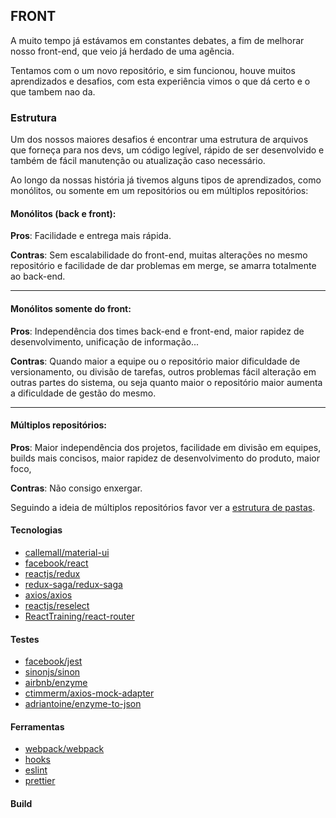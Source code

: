 ## FRONT
A muito tempo já estávamos em constantes debates, a fim de melhorar nosso front-end, que veio já herdado de uma agência.

Tentamos com o um novo repositório, e sim funcionou, houve muitos aprendizados e desafios, com esta experiência vimos o que dá certo e o que tambem nao da.

### Estrutura
Um dos nossos maiores desafios é encontrar uma estrutura de arquivos que forneça para nos devs, um código legível, rápido de ser desenvolvido e também de fácil manutenção ou atualização caso necessário.

Ao longo da nossas história já tivemos alguns tipos de aprendizados, como monólitos, ou somente em um repositórios ou em múltiplos repositórios:

#### Monólitos (back e front):
**Pros**: Facilidade e entrega mais rápida.

**Contras**: Sem escalabilidade do front-end, muitas alterações no mesmo repositório e facilidade de dar problemas em merge, se amarra totalmente ao back-end.
***
#### Monólitos somente do front:
**Pros**: Independência dos times back-end e front-end, maior rapidez de desenvolvimento, unificação de informação...

**Contras**: Quando maior a equipe ou o repositório maior dificuldade de versionamento, ou divisão de tarefas, outros problemas fácil alteração em outras partes do sistema, ou seja quanto maior o repositório maior aumenta a dificuldade de gestão do mesmo.
***
#### Múltiplos repositórios:
**Pros**: Maior independência dos projetos, facilidade em divisão em equipes, builds mais concisos, maior rapidez de desenvolvimento do produto, maior foco,

**Contras**: Não consigo enxergar.

Seguindo a ideia de múltiplos repositórios favor ver a [estrutura de pastas](https://github.com/WilliamBewzenko/Front/tree/master/structure).


#### Tecnologias
* [callemall/material-ui](https://github.com/callemall/material-ui/tree/v1-beta)
* [facebook/react](https://github.com/facebook/react)
* [reactjs/redux](https://github.com/reactjs/redux)
* [redux-saga/redux-saga](https://github.com/redux-saga/redux-saga)
* [axios/axios](https://github.com/axios/axios)
* [reactjs/reselect](https://github.com/reactjs/reselect)
* [ReactTraining/react-router](https://github.com/ReactTraining/react-router)


#### Testes
* [facebook/jest](https://github.com/facebook/jest)
* [sinonjs/sinon](https://github.com/sinonjs/sinon)
* [airbnb/enzyme](https://github.com/airbnb/enzyme)
* [ctimmerm/axios-mock-adapter](https://github.com/ctimmerm/axios-mock-adapter)
* [adriantoine/enzyme-to-json](https://github.com/adriantoine/enzyme-to-json)

#### Ferramentas
* [webpack/webpack](https://github.com/webpack/webpack)
* [hooks](https://developer.github.com/v3/repos/hooks/)
* [eslint](https://www.npmjs.com/package/eslint-config-airbnb)
* [prettier](https://github.com/prettier/prettier)

#### Build

<!-- #### Desenvolvimento

#### Produção
node: -->



